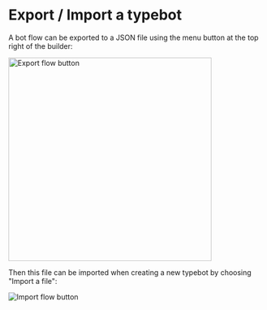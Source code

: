 # Export / Import a typebot

A bot flow can be exported to a JSON file using the menu button at the top right of the builder:

<img
  src="/img/export_flow.png"
  width="400"
  alt="Export flow button"
/>

Then this file can be imported when creating a new typebot by choosing "Import a file":

<img
  src="/img/import_flow.png"
  alt="Import flow button"
/>
